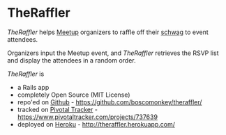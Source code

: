 # TheRaffler

*TheRaffler* helps [Meetup](http://sfruby.info/) organizers to raffle off their [schwag](http://en.wikipedia.org/wiki/Schwag) to event attendees.

Organizers input the Meetup event, and *TheRaffler* retrieves the RSVP list and display the attendees in a random order.

*TheRaffler* is

* a Rails app
* completely Open Source (MIT License)
* repo'ed on [Github](https://github.com/boscomonkey/theraffler/) - https://github.com/boscomonkey/theraffler/
* tracked on [Pivotal Tracker](https://www.pivotaltracker.com/projects/737639) - https://www.pivotaltracker.com/projects/737639
* deployed on [Heroku](http://theraffler.herokuapp.com/) - http://theraffler.herokuapp.com/

